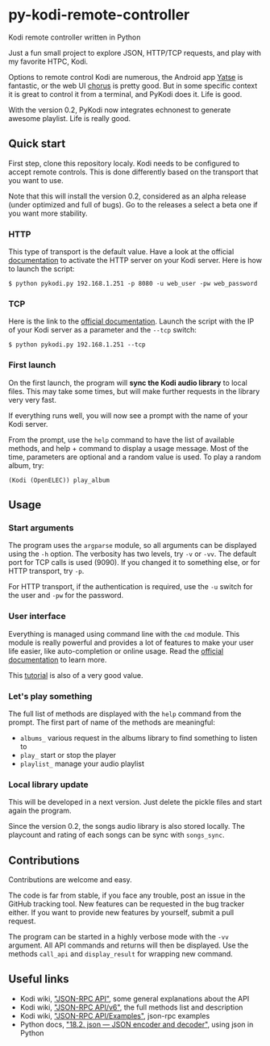 py-kodi-remote-controller
=========================

Kodi remote controller written in Python

Just a fun small project to explore JSON, HTTP/TCP requests, and play with my favorite HTPC, Kodi.

Options to remote control Kodi are numerous, the Android app [Yatse][yatse] is fantastic, or the web UI [chorus][chorus] is pretty good. But in some specific context it is great to control it from a terminal, and PyKodi does it. Life is good.

With the version 0.2, PyKodi now integrates echnonest to generate awesome playlist. Life is really good.

## Quick start

First step, clone this repository localy. Kodi needs to be configured to accept remote controls. This is done differently based on the transport that you want to use.

Note that this will install the version 0.2, considered as an alpha release (under optimized and full of bugs). Go to the releases a select a beta one if you want more stability.

### HTTP

This type of transport is the default value. Have a look at the official [documentation][http] to activate the HTTP server on your Kodi server. Here is how to launch the script:

```
$ python pykodi.py 192.168.1.251 -p 8080 -u web_user -pw web_password
```

### TCP

Here is the link to the [official documentation][tcp]. Launch the script with the IP of your Kodi server as a parameter and the ``--tcp`` switch:

```
$ python pykodi.py 192.168.1.251 --tcp
```

### First launch

On the first launch, the program will **sync the Kodi audio library** to local files. This may take some times, but will make further requests in the library very very fast.

If everything runs well, you will now see a prompt with the name of your Kodi server.

From the prompt, use the ``help`` command to have the list of available methods, and help + command to display a usage message. Most of the time, parameters are optional and a random value is used. To play a random album, try:

```
(Kodi (OpenELEC)) play_album
```

## Usage

### Start arguments

The program uses the ``argparse`` module, so all arguments can be displayed using the ``-h`` option. The verbosity has two levels, try ``-v`` or ``-vv``. The default port for TCP calls is used (9090). If you changed it to something else, or for HTTP transport, try ``-p``.

For HTTP transport, if the authentication is required, use the ``-u`` switch for the user and ``-pw`` for the password.

### User interface

Everything is managed using command line with the ``cmd`` module. This module is really powerful and provides a lot of features to make your user life easier, like auto-completion or online usage. Read the [official documentation][cmd-docs] to learn more. 

This [tutorial][cmd-tutorial] is also of a very good value.

### Let's play something

The full list of methods are displayed with the ``help`` command from the prompt. The first part of name of the methods are meaningful:

+ ``albums_`` various request in the albums library to find something to listen to
+ ``play_`` start or stop the player
+ ``playlist_`` manage your audio playlist

### Local library update

This will be developed in a next version. Just delete the pickle files and start again the program.

Since the version 0.2, the songs audio library is also stored locally. The playcount and rating of each songs can be sync with ``songs_sync``. 

## Contributions

Contributions are welcome and easy.

The code is far from stable, if you face any trouble, post an issue in the GitHub tracking tool. New features can be requested in the bug tracker either. If you want to provide new features by yourself, submit a pull request.

The program can be started in a highly verbose mode with the ``-vv`` argument. All API commands and returns will then be displayed. Use the methods ``call_api`` and ``display_result`` for wrapping new command.

## Useful links

+ Kodi wiki, ["JSON-RPC API"][api-gen], some general explanations about the API
+ Kodi wiki, ["JSON-RPC API/v6"][api-v6], the full methods list and description
+ Kodi wiki, ["JSON-RPC API/Examples"][api-example], json-rpc examples
+ Python docs, ["18.2. json — JSON encoder and decoder"][python-json], using json in Python

[yatse]: http://yatse.leetzone.org/redmine
[chorus]: https://github.com/jez500/chorus
[http]: http://kodi.wiki/?title=JSON-RPC_API#HTTP
[tcp]: http://kodi.wiki/?title=JSON-RPC_API#TCP
[cmd-tutorial]: http://pymotw.com/2/cmd/
[api-gen]: http://kodi.wiki/?title=JSON-RPC_API
[api-v6]: http://kodi.wiki/index.php?title=JSON-RPC_API/v6
[api-example]: http://kodi.wiki/view/JSON-RPC_API/Examples
[python-json]: http://docs.python.org/2/library/json.html
[cmd-docs]: https://docs.python.org/2/library/cmd.html
[cmd-tuto]: http://pymotw.com/2/cmd/
